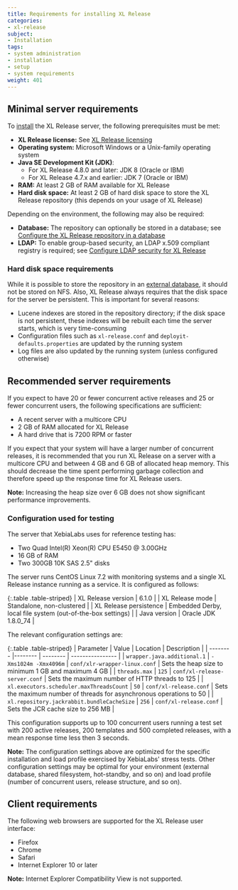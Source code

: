 ```yaml
---
title: Requirements for installing XL Release
categories:
- xl-release
subject:
- Installation
tags:
- system administration
- installation
- setup
- system requirements
weight: 401
---
```


## Minimal server requirements

To [install](/xl-release/how-to/install-xl-release.html) the XL Release server, the following prerequisites must be met:

* **XL Release license:** See [XL Release licensing](/xl-release/concept/xl-release-licensing.html)
* **Operating system:** Microsoft Windows or a Unix-family operating system
* **Java SE Development Kit (JDK)**:
    * For XL Release 4.8.0 and later: JDK 8 (Oracle or IBM)
    * For XL Release 4.7.x and earlier: JDK 7 (Oracle or IBM)
* **RAM:** At least 2 GB of RAM available for XL Release
* **Hard disk space:** At least 2 GB of hard disk space to store the XL Release repository (this depends on your usage of XL Release)

Depending on the environment, the following may also be required:

* **Database:** The repository can optionally be stored in a database; see [Configure the XL Release repository in a database](/xl-release/how-to/configure-the-xl-release-repository-in-a-database.html)
* **LDAP:** To enable group-based security, an LDAP x.509 compliant registry is required; see [Configure LDAP security for XL Release](/xl-release/how-to/configure-ldap-security-for-xl-release.html)

### Hard disk space requirements

While it is possible to store the repository in an [external database](/xl-release/how-to/configure-the-xl-release-repository-in-a-database.html), it should not be stored on NFS. Also, XL Release always requires that the disk space for the server be persistent. This is important for several reasons:

* Lucene indexes are stored in the repository directory; if the disk space is not persistent, these indexes will be rebuilt each time the server starts, which is very time-consuming
* Configuration files such as `xl-release.conf` and `deployit-defaults.properties` are updated by the running system
* Log files are also updated by the running system (unless configured otherwise)

## Recommended server requirements

If you expect to have 20 or fewer concurrent active releases and 25 or fewer concurrent users, the following specifications are sufficient:

* A recent server with a multicore CPU
* 2 GB of RAM allocated for XL Release
* A hard drive that is 7200 RPM or faster

If you expect that your system will have a larger number of concurrent releases, it is recommended that you run XL Release on a server with a multicore CPU and between 4 GB and 6 GB of allocated heap memory. This should decrease the time spent performing garbage collection and therefore speed up the response time for XL Release users.

**Note:** Increasing the heap size over 6 GB does not show significant performance improvements.

### Configuration used for testing

The server that XebiaLabs uses for reference testing has:

* Two Quad Intel(R) Xeon(R) CPU E5450 @ 3.00GHz
* 16 GB of RAM
* Two 300GB 10K SAS 2.5" disks

The server runs CentOS Linux 7.2 with monitoring systems and a single XL Release instance running as a service. It is configured as follows:

{:.table .table-striped}
| XL Release version | 6.1.0 |
| XL Release mode | Standalone, non-clustered |
| XL Release persistence | Embedded Derby, local file system (out-of-the-box settings) |
| Java version | Oracle JDK 1.8.0_74 |

The relevant configuration settings are:

{:.table .table-striped}
| Parameter | Value | Location  | Description |
| -------- |-------- | -------- | ---------------- |
| `wrapper.java.additional.1` | `-Xms1024m -Xmx4096m` | `conf/xlr-wrapper-linux.conf` | Sets the heap size to minimum 1 GB and maximum 4 GB |
| `threads.max` | `125` | `conf/xl-release-server.conf` | Sets the maximum number of HTTP threads to 125  |
| `xl.executors.scheduler.maxThreadsCount` | `50` | `conf/xl-release.conf` | Sets the maximum number of threads for asynchronous operations to 50  |
| `xl.repository.jackrabbit.bundleCacheSize` | `256` | `conf/xl-release.conf` | Sets the JCR cache size to 256 MB  |

This configuration supports up to 100 concurrent users running a test set with 200 active releases, 200 templates and 500 completed releases, with a mean response time less then 3 seconds.

**Note:** The configuration settings above are optimized for the specific installation and load profile exercised by XebiaLabs' stress tests. Other configuration settings may be optimal for your environment (external database, shared filesystem, hot-standby, and so on) and load profile (number of concurrent users, release structure, and so on).

## Client requirements

The following web browsers are supported for the XL Release user interface:

* Firefox
* Chrome
* Safari
* Internet Explorer 10 or later

**Note:** Internet Explorer Compatibility View is not supported.
